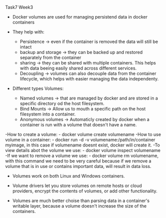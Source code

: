 Task7 Week3

- Docker volumes are used for managing persistend data in docker containers

- They help with:
	- Persistence -> even if the container is removed the data will still be intact
	- backup and storage -> they can be backed up and restored separately from the container
	- sharing -> they can be shared with multiple containers. This helps with data beeing easily shared across different services.
	- Decoupling -> volumes can also decouple data from the container lifecycle, which helps with easier managing the data independenty.

- Different types Volumes:
	- Named volumes -> that are managed by docker and are stored in a specific directory od the host filesystem.
	- Bind Mounts -> Allow us to mouth a specific path on the host filesystem into a container.
	- Anonymous volumes -> Automaticly created by docker when a container is run with a volume that doesn't have a name.

-How to create a volume:
	- docker volume create volumename
-How to use volume in a container:
	- docker run -d -v volumename:/path/in/container myimage, in this case if volumename doesnt exist, docker will create it.
-To view details abot the volume we use:
	- docker volume inspect volumename
-If we want to remove a volume we use:
	- docker volume rm volumename, with this command we need to be very careful because if we remove a volume that is in use or contains
important data, will result in data loss.

- Volumes work on both Linux and Windows containers.
 
- Volume drivers let you store volumes on remote hosts or cloud providers, encrypt the contents of volumes, or add other functionality.

- Volumes are much better choise than parsing data in a container's writable layer, because a volume doesn't increase the size of 
the containers. 
